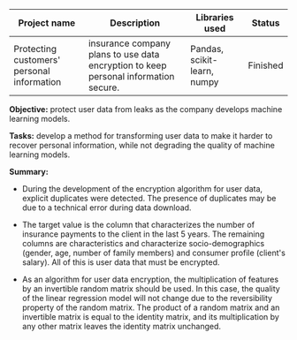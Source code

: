 | Project name              | Description   | Libraries used | Status |
| ------------------------- | ------------- | -------------- | ------ |
| Protecting customers' personal information   | insurance company plans to use data encryption to keep personal information secure.| Pandas, scikit-learn, numpy| Finished |

**Objective:** protect user data from leaks as the company develops machine learning models.

**Tasks:** develop a method for transforming user data to make it harder to recover personal information, while not degrading the quality of machine learning models.

**Summary:** 
* During the development of the encryption algorithm for user data, explicit duplicates were detected. The presence of duplicates may be due to a technical error during data download.

* The target value is the column that characterizes the number of insurance payments to the client in the last 5 years. The remaining columns are characteristics and characterize socio-demographics (gender, age, number of family members) and consumer profile (client's salary). All of this is user data that must be encrypted.

* As an algorithm for user data encryption, the multiplication of features by an invertible random matrix should be used. In this case, the quality of the linear regression model will not change due to the reversibility property of the random matrix. The product of a random matrix and an invertible matrix is equal to the identity matrix, and its multiplication by any other matrix leaves the identity matrix unchanged.